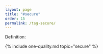 ```yaml
---
layout: page
title: "#secure"
order: 15
permalink: /tag-secure/
---
```


Definition:


<!-- include all qualities associated with this tag -->
{% include one-quality.md topic="secure"  %}
